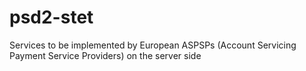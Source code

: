 # psd2-stet
Services to be implemented by European ASPSPs (Account Servicing Payment Service Providers) on the server side
